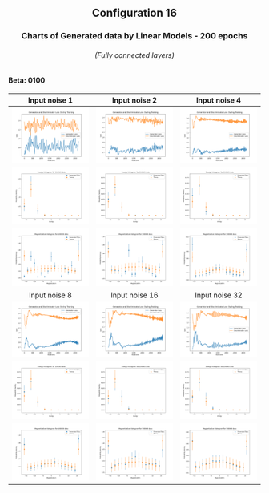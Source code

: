 <h2  align="center">Configuration 16</h2>

<h3 align="center">Charts of Generated data by Linear Models - 200 epochs</h3> <h6 align="center">(Fully connected layers)</h6>

<h4>Beta: 0100</h4>

|                                  Input noise 1                                  |                          Input noise 2                          |                            Input noise 4                             |
|:-------------------------------------------------------------------------------:|:---------------------------------------------------------------:|:--------------------------------------------------------------------:|
|         ![](outIsingData/s0100_x016/16-s0100[1]/Training_200epochs.png)         |      ![](outIsingData/s0100_x016/16-s0100[2]/Training_200epochs.png)          |        ![](outIsingData/s0100_x016/16-s0100[4]/Training_200epochs.png)         |
| ![](outIsingData/s0100_x016/16-s0100[1]/EnergyHistogramWithError_200epochs.png) |    ![](outIsingData/s0100_x016/16-s0100[2]/EnergyHistogramWithError_200epochs.png)     |     ![](outIsingData/s0100_x016/16-s0100[4]/EnergyHistogramWithError_200epochs.png)     |
|  ![](outIsingData/s0100_x016/16-s0100[1]/MagnetizationHistogramWithError_200epochs.png)   | ![](outIsingData/s0100_x016/16-s0100[2]/MagnetizationHistogramWithError_200epochs.png)  | ![](outIsingData/s0100_x016/16-s0100[4]/MagnetizationHistogramWithError_200epochs.png)  |
|                                  Input noise 8                                  |                         Input noise 16                          |                            Input noise 32                            |
|         ![](outIsingData/s0100_x016/16-s0100[8]/Training_200epochs.png)         |       ![](outIsingData/s0100_x016/16-s0100[16]/Training_200epochs.png)        |        ![](outIsingData/s0100_x016/16-s0100[32]/Training_200epochs.png)        |
|      ![](outIsingData/s0100_x016/16-s0100[8]/EnergyHistogramWithError_200epochs.png)      |    ![](outIsingData/s0100_x016/16-s0100[16]/EnergyHistogramWithError_200epochs.png)     |    ![](outIsingData/s0100_x016/16-s0100[32]/EnergyHistogramWithError_200epochs.png)     |
|  ![](outIsingData/s0100_x016/16-s0100[8]/MagnetizationHistogramWithError_200epochs.png)   | ![](outIsingData/s0100_x016/16-s0100[16]/MagnetizationHistogramWithError_200epochs.png) | ![](outIsingData/s0100_x016/16-s0100[32]/MagnetizationHistogramWithError_200epochs.png) |

<br>
<br>